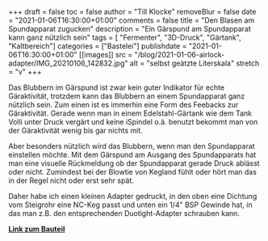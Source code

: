 +++
draft = false
toc = false
author = "Till Klocke"
removeBlur = false
date = "2021-01-06T16:30:00+01:00"
comments = false
title = "Den Blasen am Spundapparat zugucken"
description = "Ein Gärspund am Spundapparat kann ganz nützlich sein"
tags = [ "Fermenter", "3D-Druck", "Gärtank", "Kaltbereich"]
categories = ["Bastelei"]
publishdate = "2021-01-06T16:30:00+01:00"
[[images]]
  src = "/blog/2021-01-06-airlock-adapter/IMG_20210106_142832.jpg"
  alt = "selbst geätzte Literskala"
  stretch = "v"
+++

Das Blubbern im Gärspund ist zwar kein guter Indikator für echte Gäraktivität, trotzdem kann das Blubbern
an einem Spundapparat ganz nützlich sein. Zum einen ist es immerhin eine Form des Feebacks zur Gäraktivität.
Gerade wenn man in einem Edelstahl-Gärtank wie dem Tank Volli unter Druck vergärt und keine iSpindel o.ä.
benutzt bekommt man von der Gäraktivität wenig bis gar nichts mit.

Aber besonders nützlich wird das Blubbern, wenn man den Spundapparat einstellen möchte. Mit dem Gärspund am Ausgang
des Spundapparats hat man eine visuelle Rückmeldung ob der Spundapparat gerade Druck ablässt oder nicht.
Zumindest bei der Blowtie von Kegland fühlt oder hört man das in der Regel nicht oder erst sehr spät.

Daher habe ich einen kleinen Adapter gedruckt, in den oben eine Dichtung vom Steigrohr eine NC-Keg passt und unten
ein 1/4" BSP Gewinde hat, in das man z.B. den entsprechenden Duotight-Adapter schrauben kann.

**[Link zum Bauteil](https://www.prusaprinters.org/prints/51139-adapter-14-bsp-to-fermentation-airlock)**
